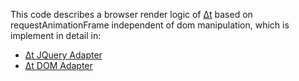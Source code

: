 This code describes a browser render logic of [Δt](https://github.com/dodo/node-dynamictemplate/) based on requestAnimationFrame independent of dom manipulation, which is implement in detail in:
 * [Δt JQuery Adapter](https://github.com/dodo/node-dt-jquery/)
 * [Δt DOM Adapter](https://github.com/dodo/node-dt-dom/)
